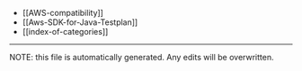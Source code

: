 * [[AWS-compatibility]]
* [[Aws-SDK-for-Java-Testplan]]
* [[index-of-categories]]

*****
NOTE: this file is automatically generated. Any edits will be overwritten.
